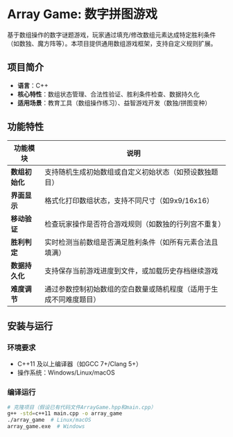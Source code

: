 # Array Game: 数字拼图游戏

基于数组操作的数字谜题游戏，玩家通过填充/修改数组元素达成特定胜利条件（如数独、魔方阵等）。本项目提供通用数组游戏框架，支持自定义规则扩展。


## 项目简介
- **语言**：C++  
- **核心特性**：数组状态管理、合法性验证、胜利条件检查、数据持久化  
- **适用场景**：教育工具（数组操作练习）、益智游戏开发（数独/拼图变种）  


## 功能特性

| 功能模块         | 说明                                                                 |
|------------------|----------------------------------------------------------------------|
| **数组初始化**   | 支持随机生成初始数组或自定义初始状态（如预设数独题目）               |
| **界面显示**     | 格式化打印数组状态，支持不同尺寸（如9x9/16x16）                     |
| **移动验证**     | 检查玩家操作是否符合游戏规则（如数独的行列宫不重复）                 |
| **胜利判定**     | 实时检测当前数组是否满足胜利条件（如所有元素合法且填满）             |
| **数据持久化**   | 支持保存当前游戏进度到文件，或加载历史存档继续游戏                   |
| **难度调节**     | 通过参数控制初始数组的空白数量或随机程度（适用于生成不同难度题目）   |


## 安装与运行

### 环境要求
- C++11 及以上编译器（如GCC 7+/Clang 5+）  
- 操作系统：Windows/Linux/macOS  

### 编译运行
```bash
# 克隆项目（假设已有代码文件ArrayGame.hpp和main.cpp）
g++ -std=c++11 main.cpp -o array_game
./array_game  # Linux/macOS
array_game.exe  # Windows